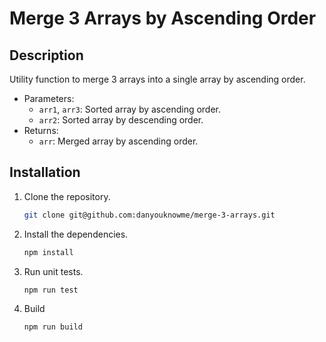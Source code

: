 # Merge 3 Arrays by Ascending Order

## Description

Utility function to merge 3 arrays into a single array by ascending order.

-   Parameters:
    -   `arr1`, `arr3`: Sorted array by ascending order.
    -   `arr2`: Sorted array by descending order.
-   Returns:
    -   `arr`: Merged array by ascending order.

## Installation

1.  Clone the repository.

    ```bash
    git clone git@github.com:danyouknowme/merge-3-arrays.git
    ```

2.  Install the dependencies.

    ```bash
    npm install
    ```

3.  Run unit tests.

    ```bash
    npm run test
    ```

4.  Build
    ```bash
    npm run build
    ```
